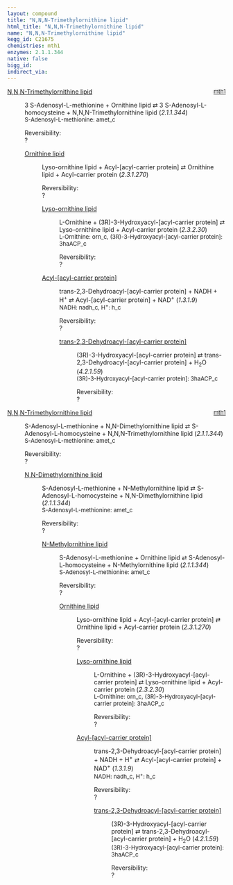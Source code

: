 ```yaml
---
layout: compound
title: "N,N,N-Trimethylornithine lipid"
html_title: "N,N,N-Trimethylornithine lipid"
name: "N,N,N-Trimethylornithine lipid"
kegg_id: C21675
chemistries: mth1
enzymes: 2.1.1.344
native: false
bigg_id:
indirect_via:
---
```

<dl><dt class="rs-product"><a class="link-dark" data-bs-html="true" data-bs-title="KEGG: C21675" data-bs-toggle="tooltip" href="{{ site.url }}{{ site.baseurl }}/compounds/C21675">N,N,N-Trimethylornithine lipid</a><span style="float: right; max-width: 40%"><a class="link-dark opacity-50" href="{{ site.url }}{{ site.baseurl }}/chemistries/mth1" style="font-size: small; word-wrap: anywhere;">mth1</a></span></dt><dd><p>3 S-Adenosyl-L-methionine + Ornithine lipid ⇄ 3 S-Adenosyl-L-homocysteine + N,N,N-Trimethylornithine lipid (<i>2.1.1.344</i>)<br/><span style="font-size: small;"><span data-bs-html="true" data-bs-title="KEGG: C00019" data-bs-toggle="tooltip">S-Adenosyl-L-methionine</span>: amet_c</span><br/><div class="reversibility_info">Reversibility: <div class="progress"><div aria-valuemax="100" aria-valuemin="0" aria-valuenow="0" class="progress-bar bg-light" role="progressbar" style="width: 100%"></div></div><span>?</span><div class="progress"><div aria-valuemax="10" aria-valuemin="0" aria-valuenow="0" class="progress-bar bg-light" role="progressbar" style="width: 100%"></div></div></div></p><dl><dt><a class="link-dark" data-bs-html="true" data-bs-title="KEGG: C21672" data-bs-toggle="tooltip" href="{{ site.url }}{{ site.baseurl }}/compounds/C21672">Ornithine lipid</a><span style="float: right; max-width: 40%"><a class="link-dark opacity-50" href="{{ site.url }}{{ site.baseurl }}/chemistries/None" style="font-size: small; word-wrap: anywhere;"></a></span></dt><dd><p>Lyso-ornithine lipid + Acyl-[acyl-carrier protein] ⇄ Ornithine lipid + Acyl-carrier protein (<i>2.3.1.270</i>)<br/><div class="reversibility_info">Reversibility: <div class="progress"><div aria-valuemax="100" aria-valuemin="0" aria-valuenow="0" class="progress-bar bg-light" role="progressbar" style="width: 100%"></div></div><span>?</span><div class="progress"><div aria-valuemax="10" aria-valuemin="0" aria-valuenow="0" class="progress-bar bg-light" role="progressbar" style="width: 100%"></div></div></div></p><dl><dt><a class="link-dark" data-bs-html="true" data-bs-title="KEGG: C21680" data-bs-toggle="tooltip" href="{{ site.url }}{{ site.baseurl }}/compounds/C21680">Lyso-ornithine lipid</a><span style="float: right; max-width: 40%"><a class="link-dark opacity-50" href="{{ site.url }}{{ site.baseurl }}/chemistries/None" style="font-size: small; word-wrap: anywhere;"></a></span></dt><dd><p>L-Ornithine + (3R)-3-Hydroxyacyl-[acyl-carrier protein] ⇄ Lyso-ornithine lipid + Acyl-carrier protein (<i>2.3.2.30</i>)<br/><span style="font-size: small;"><span data-bs-html="true" data-bs-title="KEGG: C00077" data-bs-toggle="tooltip">L-Ornithine</span>: orn_c, <span data-bs-html="true" data-bs-title="KEGG: C01271" data-bs-toggle="tooltip">(3R)-3-Hydroxyacyl-[acyl-carrier protein]</span>: 3haACP_c</span><br/><div class="reversibility_info">Reversibility: <div class="progress"><div aria-valuemax="100" aria-valuemin="0" aria-valuenow="0" class="progress-bar bg-light" role="progressbar" style="width: 100%"></div></div><span>?</span><div class="progress"><div aria-valuemax="10" aria-valuemin="0" aria-valuenow="0" class="progress-bar bg-light" role="progressbar" style="width: 100%"></div></div></div></p><dl></dl></dd><dt><a class="link-dark" data-bs-html="true" data-bs-title="KEGG: C00173" data-bs-toggle="tooltip" href="{{ site.url }}{{ site.baseurl }}/compounds/C00173">Acyl-[acyl-carrier protein]</a><span style="float: right; max-width: 40%"><a class="link-dark opacity-50" href="{{ site.url }}{{ site.baseurl }}/chemistries/None" style="font-size: small; word-wrap: anywhere;"></a></span></dt><dd><p>trans-2,3-Dehydroacyl-[acyl-carrier protein] + NADH + H<sup>+</sup> ⇄ Acyl-[acyl-carrier protein] + NAD<sup>+</sup> (<i>1.3.1.9</i>)<br/><span style="font-size: small;"><span data-bs-html="true" data-bs-title="KEGG: C00004" data-bs-toggle="tooltip">NADH</span>: nadh_c, <span data-bs-html="true" data-bs-title="KEGG: C00080" data-bs-toggle="tooltip">H<sup>+</sup></span>: h_c</span><br/><div class="reversibility_info">Reversibility: <div class="progress"><div aria-valuemax="100" aria-valuemin="0" aria-valuenow="0" class="progress-bar bg-light" role="progressbar" style="width: 100%"></div></div><span>?</span><div class="progress"><div aria-valuemax="10" aria-valuemin="0" aria-valuenow="0" class="progress-bar bg-light" role="progressbar" style="width: 100%"></div></div></div></p><dl><dt><a class="link-dark" data-bs-html="true" data-bs-title="KEGG: C00693" data-bs-toggle="tooltip" href="{{ site.url }}{{ site.baseurl }}/compounds/C00693">trans-2,3-Dehydroacyl-[acyl-carrier protein]</a><span style="float: right; max-width: 40%"><a class="link-dark opacity-50" href="{{ site.url }}{{ site.baseurl }}/chemistries/None" style="font-size: small; word-wrap: anywhere;"></a></span></dt><dd><p>(3R)-3-Hydroxyacyl-[acyl-carrier protein] ⇄ trans-2,3-Dehydroacyl-[acyl-carrier protein] + H<sub>2</sub>O (<i>4.2.1.59</i>)<br/><span style="font-size: small;"><span data-bs-html="true" data-bs-title="KEGG: C01271" data-bs-toggle="tooltip">(3R)-3-Hydroxyacyl-[acyl-carrier protein]</span>: 3haACP_c</span><br/><div class="reversibility_info">Reversibility: <div class="progress"><div aria-valuemax="100" aria-valuemin="0" aria-valuenow="0" class="progress-bar bg-light" role="progressbar" style="width: 100%"></div></div><span>?</span><div class="progress"><div aria-valuemax="10" aria-valuemin="0" aria-valuenow="0" class="progress-bar bg-light" role="progressbar" style="width: 100%"></div></div></div></p><dl></dl></dd></dl></dd></dl></dd></dl></dd></dl><dl><dt class="rs-product"><a class="link-dark" data-bs-html="true" data-bs-title="KEGG: C21675" data-bs-toggle="tooltip" href="{{ site.url }}{{ site.baseurl }}/compounds/C21675">N,N,N-Trimethylornithine lipid</a><span style="float: right; max-width: 40%"><a class="link-dark opacity-50" href="{{ site.url }}{{ site.baseurl }}/chemistries/mth1" style="font-size: small; word-wrap: anywhere;">mth1</a></span></dt><dd><p>S-Adenosyl-L-methionine + N,N-Dimethylornithine lipid ⇄ S-Adenosyl-L-homocysteine + N,N,N-Trimethylornithine lipid (<i>2.1.1.344</i>)<br/><span style="font-size: small;"><span data-bs-html="true" data-bs-title="KEGG: C00019" data-bs-toggle="tooltip">S-Adenosyl-L-methionine</span>: amet_c</span><br/><div class="reversibility_info">Reversibility: <div class="progress"><div aria-valuemax="100" aria-valuemin="0" aria-valuenow="0" class="progress-bar bg-light" role="progressbar" style="width: 100%"></div></div><span>?</span><div class="progress"><div aria-valuemax="10" aria-valuemin="0" aria-valuenow="0" class="progress-bar bg-light" role="progressbar" style="width: 100%"></div></div></div></p><dl><dt><a class="link-dark" data-bs-html="true" data-bs-title="KEGG: C21674" data-bs-toggle="tooltip" href="{{ site.url }}{{ site.baseurl }}/compounds/C21674">N,N-Dimethylornithine lipid</a><span style="float: right; max-width: 40%"><a class="link-dark opacity-50" href="{{ site.url }}{{ site.baseurl }}/chemistries/None" style="font-size: small; word-wrap: anywhere;"></a></span></dt><dd><p>S-Adenosyl-L-methionine + N-Methylornithine lipid ⇄ S-Adenosyl-L-homocysteine + N,N-Dimethylornithine lipid (<i>2.1.1.344</i>)<br/><span style="font-size: small;"><span data-bs-html="true" data-bs-title="KEGG: C00019" data-bs-toggle="tooltip">S-Adenosyl-L-methionine</span>: amet_c</span><br/><div class="reversibility_info">Reversibility: <div class="progress"><div aria-valuemax="100" aria-valuemin="0" aria-valuenow="0" class="progress-bar bg-light" role="progressbar" style="width: 100%"></div></div><span>?</span><div class="progress"><div aria-valuemax="10" aria-valuemin="0" aria-valuenow="0" class="progress-bar bg-light" role="progressbar" style="width: 100%"></div></div></div></p><dl><dt><a class="link-dark" data-bs-html="true" data-bs-title="KEGG: C21673" data-bs-toggle="tooltip" href="{{ site.url }}{{ site.baseurl }}/compounds/C21673">N-Methylornithine lipid</a><span style="float: right; max-width: 40%"><a class="link-dark opacity-50" href="{{ site.url }}{{ site.baseurl }}/chemistries/None" style="font-size: small; word-wrap: anywhere;"></a></span></dt><dd><p>S-Adenosyl-L-methionine + Ornithine lipid ⇄ S-Adenosyl-L-homocysteine + N-Methylornithine lipid (<i>2.1.1.344</i>)<br/><span style="font-size: small;"><span data-bs-html="true" data-bs-title="KEGG: C00019" data-bs-toggle="tooltip">S-Adenosyl-L-methionine</span>: amet_c</span><br/><div class="reversibility_info">Reversibility: <div class="progress"><div aria-valuemax="100" aria-valuemin="0" aria-valuenow="0" class="progress-bar bg-light" role="progressbar" style="width: 100%"></div></div><span>?</span><div class="progress"><div aria-valuemax="10" aria-valuemin="0" aria-valuenow="0" class="progress-bar bg-light" role="progressbar" style="width: 100%"></div></div></div></p><dl><dt><a class="link-dark" data-bs-html="true" data-bs-title="KEGG: C21672" data-bs-toggle="tooltip" href="{{ site.url }}{{ site.baseurl }}/compounds/C21672">Ornithine lipid</a><span style="float: right; max-width: 40%"><a class="link-dark opacity-50" href="{{ site.url }}{{ site.baseurl }}/chemistries/None" style="font-size: small; word-wrap: anywhere;"></a></span></dt><dd><p>Lyso-ornithine lipid + Acyl-[acyl-carrier protein] ⇄ Ornithine lipid + Acyl-carrier protein (<i>2.3.1.270</i>)<br/><div class="reversibility_info">Reversibility: <div class="progress"><div aria-valuemax="100" aria-valuemin="0" aria-valuenow="0" class="progress-bar bg-light" role="progressbar" style="width: 100%"></div></div><span>?</span><div class="progress"><div aria-valuemax="10" aria-valuemin="0" aria-valuenow="0" class="progress-bar bg-light" role="progressbar" style="width: 100%"></div></div></div></p><dl><dt><a class="link-dark" data-bs-html="true" data-bs-title="KEGG: C21680" data-bs-toggle="tooltip" href="{{ site.url }}{{ site.baseurl }}/compounds/C21680">Lyso-ornithine lipid</a><span style="float: right; max-width: 40%"><a class="link-dark opacity-50" href="{{ site.url }}{{ site.baseurl }}/chemistries/None" style="font-size: small; word-wrap: anywhere;"></a></span></dt><dd><p>L-Ornithine + (3R)-3-Hydroxyacyl-[acyl-carrier protein] ⇄ Lyso-ornithine lipid + Acyl-carrier protein (<i>2.3.2.30</i>)<br/><span style="font-size: small;"><span data-bs-html="true" data-bs-title="KEGG: C00077" data-bs-toggle="tooltip">L-Ornithine</span>: orn_c, <span data-bs-html="true" data-bs-title="KEGG: C01271" data-bs-toggle="tooltip">(3R)-3-Hydroxyacyl-[acyl-carrier protein]</span>: 3haACP_c</span><br/><div class="reversibility_info">Reversibility: <div class="progress"><div aria-valuemax="100" aria-valuemin="0" aria-valuenow="0" class="progress-bar bg-light" role="progressbar" style="width: 100%"></div></div><span>?</span><div class="progress"><div aria-valuemax="10" aria-valuemin="0" aria-valuenow="0" class="progress-bar bg-light" role="progressbar" style="width: 100%"></div></div></div></p><dl></dl></dd><dt><a class="link-dark" data-bs-html="true" data-bs-title="KEGG: C00173" data-bs-toggle="tooltip" href="{{ site.url }}{{ site.baseurl }}/compounds/C00173">Acyl-[acyl-carrier protein]</a><span style="float: right; max-width: 40%"><a class="link-dark opacity-50" href="{{ site.url }}{{ site.baseurl }}/chemistries/None" style="font-size: small; word-wrap: anywhere;"></a></span></dt><dd><p>trans-2,3-Dehydroacyl-[acyl-carrier protein] + NADH + H<sup>+</sup> ⇄ Acyl-[acyl-carrier protein] + NAD<sup>+</sup> (<i>1.3.1.9</i>)<br/><span style="font-size: small;"><span data-bs-html="true" data-bs-title="KEGG: C00004" data-bs-toggle="tooltip">NADH</span>: nadh_c, <span data-bs-html="true" data-bs-title="KEGG: C00080" data-bs-toggle="tooltip">H<sup>+</sup></span>: h_c</span><br/><div class="reversibility_info">Reversibility: <div class="progress"><div aria-valuemax="100" aria-valuemin="0" aria-valuenow="0" class="progress-bar bg-light" role="progressbar" style="width: 100%"></div></div><span>?</span><div class="progress"><div aria-valuemax="10" aria-valuemin="0" aria-valuenow="0" class="progress-bar bg-light" role="progressbar" style="width: 100%"></div></div></div></p><dl><dt><a class="link-dark" data-bs-html="true" data-bs-title="KEGG: C00693" data-bs-toggle="tooltip" href="{{ site.url }}{{ site.baseurl }}/compounds/C00693">trans-2,3-Dehydroacyl-[acyl-carrier protein]</a><span style="float: right; max-width: 40%"><a class="link-dark opacity-50" href="{{ site.url }}{{ site.baseurl }}/chemistries/None" style="font-size: small; word-wrap: anywhere;"></a></span></dt><dd><p>(3R)-3-Hydroxyacyl-[acyl-carrier protein] ⇄ trans-2,3-Dehydroacyl-[acyl-carrier protein] + H<sub>2</sub>O (<i>4.2.1.59</i>)<br/><span style="font-size: small;"><span data-bs-html="true" data-bs-title="KEGG: C01271" data-bs-toggle="tooltip">(3R)-3-Hydroxyacyl-[acyl-carrier protein]</span>: 3haACP_c</span><br/><div class="reversibility_info">Reversibility: <div class="progress"><div aria-valuemax="100" aria-valuemin="0" aria-valuenow="0" class="progress-bar bg-light" role="progressbar" style="width: 100%"></div></div><span>?</span><div class="progress"><div aria-valuemax="10" aria-valuemin="0" aria-valuenow="0" class="progress-bar bg-light" role="progressbar" style="width: 100%"></div></div></div></p><dl></dl></dd></dl></dd></dl></dd></dl></dd></dl></dd></dl></dd></dl>